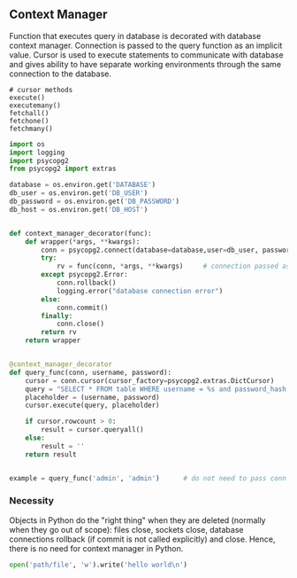 ## Context Manager

Function that executes query in database is decorated with database context manager. Connection is passed to the query function as an implicit value. Cursor is used to execute statements to communicate with database and gives ability to have separate working environments through the same connection to the database.

```
# cursor methods
execute()
executemany()
fetchall()
fetchone()
fetchmany()
```

```python
import os
import logging
import psycopg2
from psycopg2 import extras

database = os.environ.get('DATABASE')
db_user = os.environ.get('DB_USER')
db_password = os.environ.get('DB_PASSWORD')
db_host = os.environ.get('DB_HOST')


def context_manager_decorator(func):
    def wrapper(*args, **kwargs):
        conn = psycopg2.connect(database=database,user=db_user, password=db_password, host=db_host)
        try:
            rv = func(conn, *args, **kwargs)     # connection passed as an implicit value
        except psycopg2.Error:
            conn.rollback()
            logging.error("database connection error")
        else:
            conn.commit()
        finally:
            conn.close()
        return rv
    return wrapper


@context_manager_decorator
def query_func(conn, username, password):
    cursor = conn.cursor(cursor_factory=psycopg2.extras.DictCursor)     # converting rows into dictionaries
    query = "SELECT * FROM table WHERE username = %s and password_hash = %s;"
    placeholder = (username, password)
    cursor.execute(query, placeholder)

    if cursor.rowcount > 0:
        result = cursor.queryall()
    else:
        result = ''
    return result


example = query_func('admin', 'admin')      # do not need to pass conn variable as it is implicit
```

### Necessity

Objects in Python do the "right thing" when they are deleted (normally when they go out of scope): files close, sockets close, database connections rollback (if commit is not called explicitly) and close. Hence, there is no need for context manager in Python.

```py
open('path/file', 'w').write('hello world\n')
```
